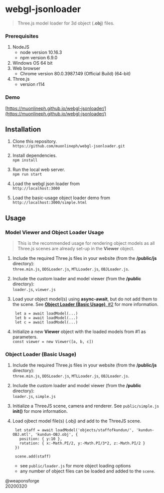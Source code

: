# webgl-jsonloader

> Three.js model loader for 3d object (**.obj**) files.  



### Prerequisites

1. NodeJS
	- node version 10.16.3
	- npm version 6.9.0
2. Windows OS 64 bit
3. Web browser
	- Chrome version 80.0.3987.149 (Official Build) (64-bit)
4. Three.js
	- version r114


### Demo

[https://muonlineph.github.io/webgl-jsonloader/](https://muonlineph.github.io/webgl-jsonloader/)


## Installation

1. Clone this repository.  
`https://github.com/muonlineph/webgl-jsonloader.git`

2. Install dependencies.  
`npm install`

3. Run the local web server.  
`npm run start`

4. Load the webgl json loader from  
`http://localhost:3000`

5. Load the basic-usage object loader demo from  
`http://localhost:3000/simple.html`



## Usage


### Model Viewer and Object Loader Usage

> This is the recommended usage for rendering object models as all Three.js scenes are already set-up in the **Viewer** object.

1. Include the required Three.js files in your website (from the **/public/js** directory):  
`three.min.js`, `DDSLoader.js`, `MTLLoader.js`, `OBJLoader.js`.

2. Include the custom loader and model viewer (from the **/public** directory):  
`loader.js`, `viewer.js`

3. Load your object model(s) using **async-await**, but do not add them to the scene. See [**Object Loader (Basic Usage)**, #2]() for more information.

		let a = await loadModel(...)
		let b = await loadModel(...)
		let c = await loadModel(...)

4. Initialize a new **Viewer** object with the loaded models from #1 as parameters.  
`const viewer = new Viewer([a, b, c])`


### Object Loader (Basic Usage)

1. Include the required Three.js files in your website (from the **/public/js** directory):  
`three.min.js`, `DDSLoader.js`, `MTLLoader.js`, `OBJLoader.js`.

2. Include the custom loader and model viewer (from the **/public** directory):  
`loader.js`, `simple.js`

3. Initialize a ThreeJS scene, camera and renderer. See `public/simple.js` **init()** for more information.

4. Load ojbect model file(s) (.obj) and add to the ThreeJS scene.  

		let staff = await loadModel('objects/staffofkundun/', 'kundun-OBJ.mtl', 'kundun-OBJ.obj', {
		  position: { y:10 },
		  rotation: { x:-Math.PI/2, y:-Math.PI/3*2, z:-Math.PI/2 }
		})

		scene.add(staff)

	- see `public/loader.js` for more object loading options
	- any number of object files can be loaded and added to the `scene`.



@weaponsforge  
20200320